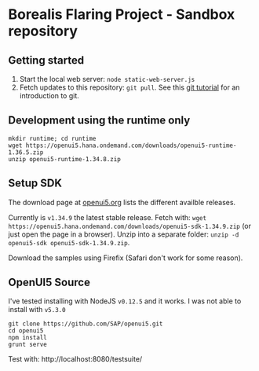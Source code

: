 Borealis Flaring Project - Sandbox repository
=============================================


Getting started
---------------

1. Start the local web server: `node static-web-server.js`
2. Fetch updates to this repository: `git pull`. See this [git tutorial](https://git-scm.com/docs/gittutorial) for an introduction to git.



Development using the runtime only
----------------------------------

```
mkdir runtime; cd runtime
wget https://openui5.hana.ondemand.com/downloads/openui5-runtime-1.36.5.zip
unzip openui5-runtime-1.34.8.zip
```


Setup SDK
---------

The download page at [openui5.org](http://openui5.org/download.html) lists the different
availble releases.

Currently is `v1.34.9` the latest stable release. Fetch with:
`wget https://openui5.hana.ondemand.com/downloads/openui5-sdk-1.34.9.zip` (or just open the page
in a browser). Unzip into a separate folder: `unzip -d openui5-sdk openui5-sdk-1.34.9.zip`.

Download the samples using Firefix (Safari don't work for some reason).


OpenUI5 Source
-------------

I've tested installing with NodeJS `v0.12.5` and it works. I was not able to install with `v5.3.0`

```
git clone https://github.com/SAP/openui5.git
cd openui5
npm install
grunt serve
```

Test with: http://localhost:8080/testsuite/


